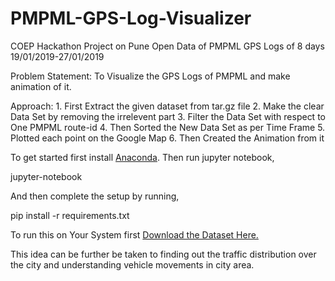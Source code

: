 # PMPML-GPS-Log-Visualizer
COEP Hackathon Project on Pune Open Data of PMPML GPS Logs of 8 days 19/01/2019-27/01/2019

Problem Statement: To Visualize the GPS Logs of PMPML and make animation of it.

Approach:
	1. First Extract the given dataset from tar.gz file
	2. Make the clear Data Set by removing the irrelevent part
	3. Filter the Data Set with respect to One PMPML route-id
	4. Then Sorted the New Data Set as per Time Frame
	5. Plotted each point on the Google Map
	6. Then Created the Animation from it

To get started first install <a href="https://www.anaconda.com/distribution/">Anaconda<a>. Then run jupyter notebook,
<div class="highlight-bash nottranslate">
	<div class="highlight">
		jupyter-notebook
	</div>
</div>

And then complete the setup by running,
<div class="highlight-bash nottranslate">
	<div class="highlight">
		pip install -r requirements.txt
	</div>
</div>

To run this on Your System first <a href="https://drive.google.com/uc?id=1-kiz85TvxyHuZsSCDjGtP0IMH56v-uxN&export=download">Download the Dataset Here.<a>

This idea can be further be taken to finding out the traffic distribution over the city and understanding vehicle movements in city area.
